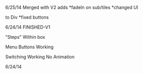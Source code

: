 6/25/14 Merged with V2
	adds
	*fadeIn on sub/tiles
	*changed UI<nav> to Div
	*fixed buttons

6/24/14 FINISHED-V1

"Steps" Within box

Menu Buttons Working

Switching Working
No Animation

6/24/14
